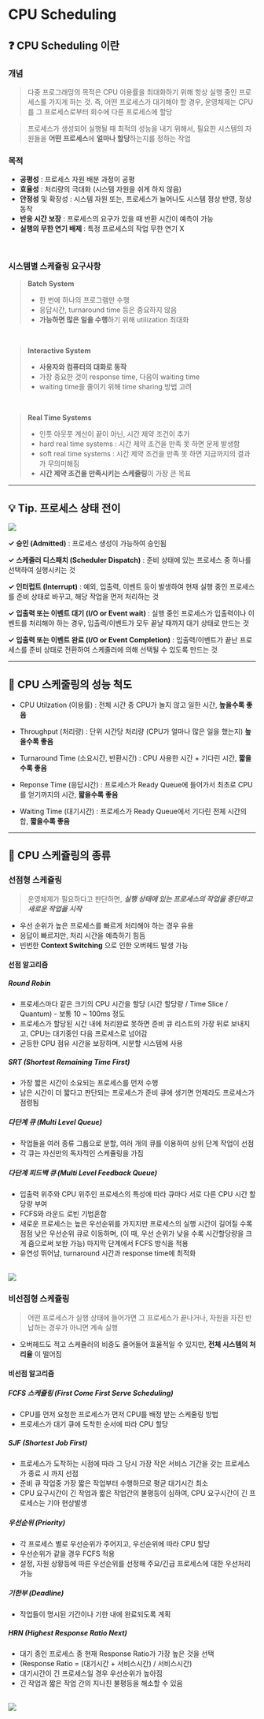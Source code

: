 # CPU Scheduling

## ❓ CPU Scheduling 이란

### 개념

> 다중 프로그래밍의 목적은 CPU 이용률을 최대화하기 위해 항상 실행 중인 프로세스를 가지게 하는 것. 즉, 어떤 프로세스가 대기해야 할 경우, 운영체제는 CPU를 그 프로세스로부터 회수에 다른 프로세스에 할당

> 프로세스가 생성되어 실행될 때 최적의 성능을 내기 위해서, 필요한 시스템의 자원들을 **어떤 프로세스**에 **얼마나 할당**하는지를 정하는 작업

### 목적

- **공평성** : 프로세스 자원 배분 과정이 공평
- **효율성** : 처리량의 극대화 (시스템 자원을 쉬게 하지 않음)
- **안정성** 및 확장성 : 시스템 자원 또는, 프로세스가 늘어나도 시스템 정상 반영, 정상 동작
- **반응 시간 보장** : 프로세스의 요구가 있을 때 반환 시간이 예측이 가능
- **실행의 무한 연기 배제** : 특정 프로세스의 작업 무한 연기 X

<br>

### 시스템별 스케쥴링 요구사항

> **Batch System**
>
> - 한 번에 하나의 프로그램만 수행
> - 응답시간, turnaround time 등은 중요하지 않음
> - **가능하면 많은 일을 수행**하기 위해 utilization 최대화

<br>

> **Interactive System**
>
> - **사용자와 컴퓨터의 대화로 동작**
> - 가장 중요한 것이 response time, 다음이 waiting time
> - waiting time을 줄이기 위해 time sharing 방법 고려

<br>

> **Real Time Systems**
>
> - 인풋 아웃풋 계산이 끝이 아닌, 시간 제약 조건이 추가
> - hard real time systems : 시간 제약 조건을 만족 못 하면 문제 발생함
> - soft real time systems : 시간 제약 조건을 만족 못 하면 지금까지의 결과가 무의미해짐
> - **시간 제약 조건을 만족시키는 스케쥴링**이 가장 큰 목표

---

## 💡 Tip. 프로세스 상태 전이

<img src=https://github.com/Fun-Fun-Study/CS-Study/assets/73164347/a323fdf5-2c95-4859-abe2-a942345c50bd>

<br>

**✓ 승인 (Admitted)** : 프로세스 생성이 가능하여 승인됨

**✓ 스케줄러 디스패치 (Scheduler Dispatch)** : 준비 상태에 있는 프로세스 중 하나를 선택하여 실행시키는 것

**✓ 인터럽트 (Interrupt)** : 예외, 입출력, 이벤트 등이 발생하여 현재 실행 중인 프로세스를 준비 상태로 바꾸고, 해당 작업을 먼저 처리하는 것

**✓ 입출력 또는 이벤트 대기 (I/O or Event wait)** : 실행 중인 프로세스가 입출력이나 이벤트를 처리해야 하는 경우, 입출력/이벤트가 모두 끝날 때까지 대기 상태로 만드는 것

**✓ 입출력 또는 이벤트 완료 (I/O or Event Completion)** : 입출력/이벤트가 끝난 프로세스를 준비 상태로 전환하여 스케줄러에 의해 선택될 수 있도록 만드는 것

---

## 🎈 CPU 스케줄링의 성능 척도

- CPU Utilzation (이용률) : 전체 시간 중 CPU가 놀지 않고 일한 시간, **높을수록 좋음**

- Throughput (처리량) : 단위 시간당 처리량 (CPU가 얼마나 많은 일을 했는지) **높을수록 좋음**

- Turnaround Time (소요시간, 반환시간) : CPU 사용한 시간 + 기다린 시간, **짧을수록 좋음**

- Reponse Time (응답시간) : 프로세스가 Ready Queue에 들어가서 최초로 CPU를 얻기까지의 시간, **짧을수록 좋음**

- Waiting Time (대기시간) : 프로세스가 Ready Queue에서 기다린 전체 시간의 합, **짧을수록 좋음**

---

## 🎲 CPU 스케쥴링의 종류

### 선점형 스케쥴링

> 운영체제가 필요하다고 판단하면, **_실행 상태에 있는 프로세스의 작업을 중단하고 새로운 작업을 시작_**

- 우선 순위가 높은 프로세스를 빠르게 처리해야 하는 경우 유용
- 응답이 빠르지만, 처리 시간을 예측하기 힘듬
- 빈번한 **Context Switching** 으로 인한 오버헤드 발생 가능

#### 선점 알고리즘

##### Round Robin

- 프로세스마다 같은 크기의 CPU 시간을 할당 (시간 할당량 / Time Slice / Quantum) - 보통 10 ~ 100ms 정도
- 프로세스가 할당된 시간 내에 처리완료 못하면 준비 큐 리스트의 가장 뒤로 보내지고, CPU는 대기중인 다음 프로세스로 넘어감
- 균등한 CPU 점유 시간을 보장하며, 시분할 시스템에 사용

##### SRT (Shortest Remaining Time First)

- 가장 짧은 시간이 소요되는 프로세스를 먼저 수행
- 남은 시간이 더 짧다고 판단되는 프로세스가 준비 큐에 생기면 언제라도 프로세스가 점령됨

##### 다단계 큐 (Multi Level Queue)

- 작업들을 여러 종류 그룹으로 분할, 여러 개의 큐를 이용하여 상위 단계 작업이 선점
- 각 큐는 자신만의 독자적인 스케쥴링을 가짐

##### 다단계 피드백 큐 (Multi Level Feedback Queue)

- 입출력 위주와 CPU 위주인 프로세스의 특성에 따라 큐마다 서로 다른 CPU 시간 할당량 부여
- FCFS와 라운드 로빈 기법혼합
- 새로운 프로세스는 높은 우선순위를 가지지만 프로세스의 실행 시간이 길어질 수록 점점 낮은 우선순위 큐로 이동하며, (이 때, 우선 순위가 낮을 수록 시간할당량을 크게 줌으로써 보완 가능) 마지막 단계에서 FCFS 방식을 적용
- 유연성 뛰어남, turnaround 시간과 response time에 최적화

<br>

<img src="https://github.com/Fun-Fun-Study/CS-Study/assets/73164347/ce8cd21f-8761-4e3f-a126-e3c97192ea7e" />

<br>

### 비선점형 스케쥴링

> 어떤 프로세스가 실행 상태에 들어가면 그 프로세스가 끝나거나, 자원을 자진 반납하는 경우가 아니면 계속 실행

- 오버헤드도 적고 스케쥴러의 비중도 줄어들어 효율적일 수 있지만, **전체 시스템의 처리율** 이 떨어짐

#### 비선점 알고리즘

##### FCFS 스케쥴링 (First Come First Serve Scheduling)

- CPU를 먼저 요청한 프로세스가 먼저 CPU를 배정 받는 스케줄링 방법
- 프로세스가 대기 큐에 도착한 순서에 따라 CPU 할당

##### SJF (Shortest Job First)

- 프로세스가 도착하는 시점에 따라 그 당시 가장 작은 서비스 기간을 갖는 프로세스가 종료 시 까지 선점
- 준비 큐 작업중 가장 짧은 작업부터 수행하므로 평균 대기시간 최소
- CPU 요구시간이 긴 작업과 짧은 작업간의 불평등이 심하여, CPU 요구시간이 긴 프로세스는 기아 현상발생

##### 우선순위 (Priority)

- 각 프로세스 별로 우선순위가 주어지고, 우선순위에 따라 CPU 할당
- 우선순위가 같을 경우 FCFS 적용
- 설정, 자원 상황등에 따른 우선순위를 선정해 주요/긴급 프로세스에 대한 우선처리 가능

##### 기한부 (Deadline)

- 작업들이 명시된 기간이나 기한 내에 완료되도록 계획

##### HRN (Highest Response Ratio Next)

- 대기 중인 프로세스 중 현재 Response Ratio가 가장 높은 것을 선택
- (Response Ratio = (대기시간 + 서비스시간) / 서비스시간)
- 대기시간이 긴 프로세스일 경우 우선순위가 높아짐
- 긴 작업과 짧은 작업 간의 지나친 불평등을 해소할 수 있음

<br>

<img src="https://github.com/Fun-Fun-Study/CS-Study/assets/73164347/cc1f1ffb-1f64-43e7-85be-64f49083154b" />

<br>
